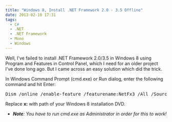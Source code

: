 ```yaml
---
title: "Windows 8, Install .NET Framework 2.0 - 3.5 Offline"
date: 2013-02-10 17:31
tags:
  - C#
  - .NET
  - .NET Framework
  - Mono
  - Windows
---
```


Well, I've failed to install .NET Framework 2.0/3.5 in Windows 8 using Program and Features in Control Panel, which I need for an older project I've done long ago. But I came across an easy solution which did the trick.

In Windows Command Prompt (cmd.exe) or Run dialog, enter the following command and hit Enter:

<pre>
Dism /online /enable-feature /featurename:NetFx3 /All /Source:x:\sources\sxs /LimitAccess
</pre>

Replace **x:** with path of your Windows 8 installation DVD.

- _**Note**: You have to run cmd.exe as Administrator in order for this to work!_

<!-- more -->

